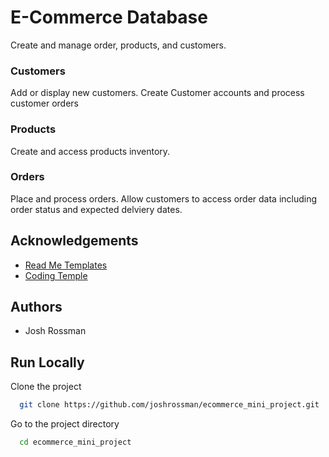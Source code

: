 
# E-Commerce Database

Create and manage order, products, and customers.

### Customers
Add or display new customers. Create Customer accounts and process customer orders

### Products
Create and access products inventory. 

### Orders
Place and process orders. Allow customers to access order data including order status and expected delviery dates.

## Acknowledgements

 - [Read Me Templates](https://readme.so/editor)
 - [Coding Temple](https://codingtemple.com)


## Authors

- Josh Rossman

## Run Locally

Clone the project

```bash
  git clone https://github.com/joshrossman/ecommerce_mini_project.git
```

Go to the project directory

```bash
  cd ecommerce_mini_project
```



